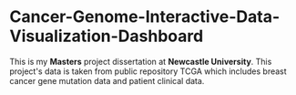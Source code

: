 # Cancer-Genome-Interactive-Data-Visualization-Dashboard
This is my **Masters** project dissertation at **Newcastle University**. This project's data is taken from public repository TCGA which includes breast cancer gene mutation data and patient clinical data.
